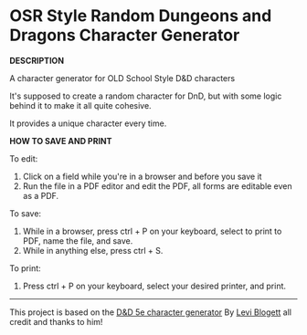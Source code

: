 OSR Style Random Dungeons and Dragons Character Generator
===

**DESCRIPTION**

A character generator for OLD School Style D&D characters

It's supposed to create a random character for DnD, but with some logic behind it to make it all quite cohesive.

It provides a unique character every time.

**HOW TO SAVE AND PRINT**

To edit: 
1. Click on a field while you're in a browser and before you save it
2. Run the file in a PDF editor and edit the PDF, all forms are editable even as a PDF.

To save:
1. While in a browser, press ctrl + P on your keyboard, select to print to PDF, name the file, and save.
2. While in anything else, press ctrl + S.

To print:
1. Press ctrl + P on your keyboard, select your desired printer, and print.

---

This project is based on the [D&D 5e character generator](https://github.com/levi-blodgett/dnd-char-generator)
By [Levi Blogett](https://twitter.com/LeviBlodgett) all credit and thanks to him!
